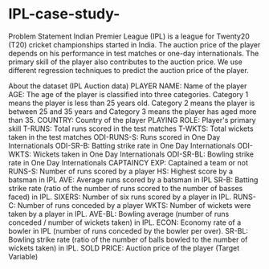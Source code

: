 # IPL-case-study-
Problem Statement
Indian Premier League (IPL) is a league for Twenty20 (T20) cricket championships started in India. The auction price of the player depends on his performance in test matches or one-day internationals. The primary skill of the player also contributes to the auction price. We use different regression techniques to predict the auction price of the player.

About the dataset (IPL Auction data)
PLAYER NAME: Name of the player
AGE: The age of the player is classified into three categories. Category 1 means the player is less than 25 years old. Category 2 means the player is between 25 and 35 years and Category 3 means the player has aged more than 35.
COUNTRY: Country of the player
PLAYING ROLE: Player's primary skill
T-RUNS: Total runs scored in the test matches
T-WKTS: Total wickets taken in the test matches
ODI-RUNS-S: Runs scored in One Day Internationals
ODI-SR-B: Batting strike rate in One Day Internationals
ODI-WKTS: Wickets taken in One Day Internationals
ODI-SR-BL: Bowling strike rate in One Day Internationals
CAPTAINCY EXP: Captained a team or not
RUNS-S: Number of runs scored by a player
HS: Highest score by a batsman in IPL
AVE: Average runs scored by a batsman in IPL
SR-B: Batting strike rate (ratio of the number of runs scored to the number of basses faced) in IPL.
SIXERS: Number of six runs scored by a player in IPL.
RUNS-C: Number of runs conceded by a player
WKTS: Number of wickets were taken by a player in IPL.
AVE-BL: Bowling average (number of runs conceded / number of wickets taken) in IPL.
ECON: Economy rate of a bowler in IPL (number of runs conceded by the bowler per over).
SR-BL: Bowling strike rate (ratio of the number of balls bowled to the number of wickets taken) in IPL.
SOLD PRICE: Auction price of the player (Target Variable)
